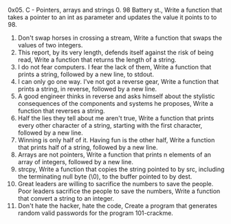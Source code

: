 0x05. C - Pointers, arrays and strings
0. 98 Battery st., Write a function that takes a pointer to an int as parameter and updates the value it points to to 98.
1. Don't swap horses in crossing a stream, Write a function that swaps the values of two integers.
2. This report, by its very length, defends itself against the risk of being read, Write a function that returns the length of a string.
3. I do not fear computers. I fear the lack of them, Write a function that prints a string, followed by a new line, to stdout.
4. I can only go one way. I've not got a reverse gear, Write a function that prints a string, in reverse, followed by a new line.
5. A good engineer thinks in reverse and asks himself about the stylistic consequences of the components and systems he proposes, Write a function that reverses a string.
6. Half the lies they tell about me aren't true, Write a function that prints every other character of a string, starting with the first character, followed by a new line.
7. Winning is only half of it. Having fun is the other half, Write a function that prints half of a string, followed by a new line.
8. Arrays are not pointers, Write a function that prints n elements of an array of integers, followed by a new line.
9. strcpy, Write a function that copies the string pointed to by src, including the terminating null byte (\0), to the buffer pointed to by dest.
10. Great leaders are willing to sacrifice the numbers to save the people. Poor leaders sacrifice the people to save the numbers, Write a function that convert a string to an integer.
11. Don't hate the hacker, hate the code, Create a program that generates random valid passwords for the program 101-crackme.
